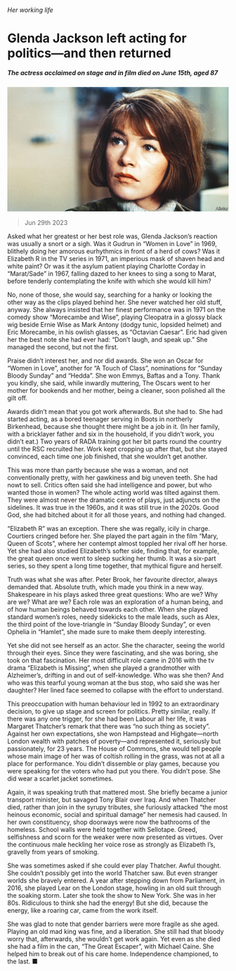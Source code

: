 ###### Her working life

# Glenda Jackson left acting for politics—and then returned 

##### The actress acclaimed on stage and in film died on June 15th, aged 87 

![image](images/20230701_OBP001.jpg) 

> Jun 29th 2023 

Asked what her greatest or her best role was, Glenda Jackson’s reaction was usually a snort or a sigh. Was it Gudrun in “Women in Love” in 1969, blithely doing her amorous eurhythmics in front of a herd of cows? Was it Elizabeth R in the TV series in 1971, an imperious mask of shaven head and white paint? Or was it the asylum patient playing Charlotte Corday in “Marat/Sade” in 1967, falling dazed to her knees to sing a song to Marat, before tenderly contemplating the knife with which she would kill him? 

No, none of those, she would say, searching for a hanky or looking the other way as the clips played behind her. She never watched her old stuff, anyway. She always insisted that her finest performance was in 1971 on the comedy show “Morecambe and Wise”, playing Cleopatra in a glossy black wig beside Ernie Wise as Mark Antony (dodgy tunic, lopsided helmet) and Eric Morecambe, in his owlish glasses, as “Octavian Caesar”. Eric had given her the best note she had ever had: “Don’t laugh, and speak up.” She managed the second, but not the first. 

Praise didn’t interest her, and nor did awards. She won an Oscar for “Women in Love”, another for “A Touch of Class”, nominations for “Sunday Bloody Sunday” and “Hedda”. She won Emmys, Baftas and a Tony. Thank you kindly, she said, while inwardly muttering,  The Oscars went to her mother for bookends and her mother, being a cleaner, soon polished all the gilt off. 

Awards didn’t mean that you got work afterwards. But she had to. She had started acting, as a bored teenager serving in Boots in northerly Birkenhead, because she thought there might be a job in it. (In her family, with a bricklayer father and six in the household, if you didn’t work, you didn’t eat.) Two years of RADA training got her bit parts round the country until the RSC recruited her. Work kept cropping up after that, but she stayed convinced, each time one job finished, that she wouldn’t get another.

This was more than partly because she was a woman, and not conventionally pretty, with her gawkiness and big uneven teeth. She had nowt to sell. Critics often said she had intelligence and power, but who wanted those in women? The whole acting world was tilted against them. They were almost never the dramatic centre of plays, just adjuncts on the sidelines. It was true in the 1960s, and it was still true in the 2020s. Good God, she had bitched about it for all those years, and nothing had changed. 

“Elizabeth R” was an exception. There she was regally, icily in charge. Courtiers cringed before her. She played the part again in the film “Mary, Queen of Scots”, where her contempt almost toppled her rival off her horse. Yet she had also studied Elizabeth’s softer side, finding that, for example, the great queen once went to sleep sucking her thumb. It was a six-part series, so they spent a long time together, that mythical figure and herself. 

Truth was what she was after. Peter Brook, her favourite director, always demanded that. Absolute truth, which made you think in a new way. Shakespeare in his plays asked three great questions: Who are we? Why are we? What are we? Each role was an exploration of a human being, and of how human beings behaved towards each other. When she played standard women’s roles, needy sidekicks to the male leads, such as Alex, the third point of the love-triangle in “Sunday Bloody Sunday”, or even Ophelia in “Hamlet”, she made sure to make them deeply interesting. 

Yet she did not see herself as an actor. She  the character, seeing the world through their eyes. Since they were fascinating, and she was boring, she took on that fascination. Her most difficult role came in 2016 with the tv drama “Elizabeth is Missing”, when she played a grandmother with Alzheimer’s, drifting in and out of self-knowledge. Who was she then? And who was this tearful young woman at the bus stop, who said she was her daughter? Her lined face seemed to collapse with the effort to understand. 

This preoccupation with human behaviour led in 1992 to an extraordinary decision, to give up stage and screen for politics. Pretty similar, really. If there was any one trigger, for she had been Labour all her life, it was Margaret Thatcher’s remark that there was “no such thing as society”. Against her own expectations, she won Hampstead and Highgate—north London wealth with patches of poverty—and represented it, seriously but passionately, for 23 years. The House of Commons, she would tell people whose main image of her was of coltish rolling in the grass, was not at all a place for performance. You didn’t dissemble or play games, because you were speaking for the voters who had put you there. You didn’t pose. She did wear a scarlet jacket sometimes. 

 Again, it was speaking truth that mattered most. She briefly became a junior transport minister, but savaged Tony Blair over Iraq. And when Thatcher died, rather than join in the syrupy tributes, she furiously attacked “the most heinous economic, social and spiritual damage” her nemesis had caused. In her own constituency, shop doorways were now the bathrooms of the homeless. School walls were held together with Sellotape. Greed, selfishness and scorn for the weaker were now presented as virtues. Over the continuous male heckling her voice rose as strongly as Elizabeth I’s, gravelly from years of smoking. 

She was sometimes asked if she could ever play Thatcher. Awful thought. She couldn’t possibly get into the world Thatcher saw. But even stranger worlds she bravely entered. A year after stepping down from Parliament, in 2016, she played Lear on the London stage, howling in an old suit through the soaking storm. Later she took the show to New York. She was in her 80s. Ridiculous to think she had the energy! But she did, because the energy, like a roaring car, came from the work itself. 

She was glad to note that gender barriers were more fragile as she aged. Playing an old mad king was fine, and a liberation. She still had that bloody worry that, afterwards, she wouldn’t get work again. Yet even as she died she had a film in the can, “The Great Escaper”, with Michael Caine. She helped him to break out of his care home. Independence championed, to the last. ■

